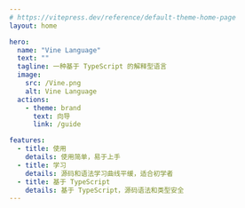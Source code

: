 ```yaml
---
# https://vitepress.dev/reference/default-theme-home-page
layout: home

hero:
  name: "Vine Language"
  text: ""
  tagline: 一种基于 TypeScript 的解释型语言
  image:
    src: /Vine.png
    alt: Vine Language
  actions:
    - theme: brand
      text: 向导
      link: /guide

features:
  - title: 使用
    details: 使用简单，易于上手
  - title: 学习
    details: 源码和语法学习曲线平缓，适合初学者
  - title: 基于 TypeScript
    details: 基于 TypeScript，源码语法和类型安全
---
```


